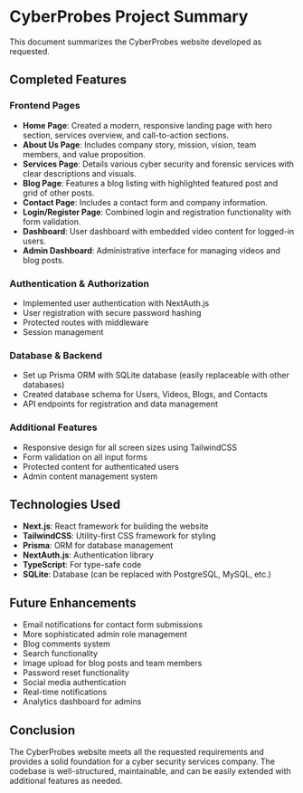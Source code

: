 # CyberProbes Project Summary

This document summarizes the CyberProbes website developed as requested.

## Completed Features

### Frontend Pages
- **Home Page**: Created a modern, responsive landing page with hero section, services overview, and call-to-action sections.
- **About Us Page**: Includes company story, mission, vision, team members, and value proposition.
- **Services Page**: Details various cyber security and forensic services with clear descriptions and visuals.
- **Blog Page**: Features a blog listing with highlighted featured post and grid of other posts.
- **Contact Page**: Includes a contact form and company information.
- **Login/Register Page**: Combined login and registration functionality with form validation.
- **Dashboard**: User dashboard with embedded video content for logged-in users.
- **Admin Dashboard**: Administrative interface for managing videos and blog posts.

### Authentication & Authorization
- Implemented user authentication with NextAuth.js
- User registration with secure password hashing
- Protected routes with middleware
- Session management

### Database & Backend
- Set up Prisma ORM with SQLite database (easily replaceable with other databases)
- Created database schema for Users, Videos, Blogs, and Contacts
- API endpoints for registration and data management

### Additional Features
- Responsive design for all screen sizes using TailwindCSS
- Form validation on all input forms
- Protected content for authenticated users
- Admin content management system

## Technologies Used
- **Next.js**: React framework for building the website
- **TailwindCSS**: Utility-first CSS framework for styling
- **Prisma**: ORM for database management
- **NextAuth.js**: Authentication library
- **TypeScript**: For type-safe code
- **SQLite**: Database (can be replaced with PostgreSQL, MySQL, etc.)

## Future Enhancements
- Email notifications for contact form submissions
- More sophisticated admin role management
- Blog comments system
- Search functionality
- Image upload for blog posts and team members
- Password reset functionality
- Social media authentication
- Real-time notifications
- Analytics dashboard for admins

## Conclusion
The CyberProbes website meets all the requested requirements and provides a solid foundation for a cyber security services company. The codebase is well-structured, maintainable, and can be easily extended with additional features as needed. 